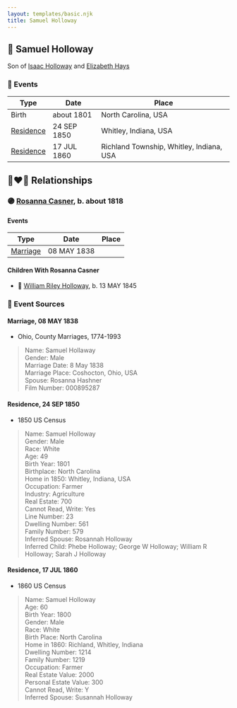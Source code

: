 ```yaml
---
layout: templates/basic.njk
title: Samuel Holloway
---
```

## 🔵 Samuel Holloway

Son of [Isaac Holloway](/people/9/9759504) and [Elizabeth Hays](/people/8/83876909)

### 📆 Events

Type | Date | Place
------ | ------ | ------
Birth | about 1801 | North Carolina, USA
[Residence](#event-b3a7241f-8567-440d-b532-083acdae0229) | 24 SEP 1850 | Whitley, Indiana, USA
[Residence](#event-7925b74f-0ffa-4b1b-b133-5a35b597eb06) | 17 JUL 1860 | Richland Township, Whitley, Indiana, USA

## 👩‍❤️‍👨 Relationships

### 🟣 [Rosanna Casner](/people/1/11187132), b. about 1818

#### Events

Type | Date | Place
------ | ------ | ------
[Marriage](#event-e544a00e-4d9d-4f39-b98f-96e7ba31ecc9) | 08 MAY 1838 |
#### Children With Rosanna Casner
* 🔵 [William Riley Holloway](/people/9/90949012), b. 13 MAY 1845
### 📰 Event Sources

#### <a id="event-e544a00e-4d9d-4f39-b98f-96e7ba31ecc9"></a> Marriage, 08 MAY 1838
* Ohio, County Marriages, 1774-1993
>   
  > Name: Samuel Hollaway  
  > Gender: Male  
  > Marriage Date: 8 May 1838  
  > Marriage Place: Coshocton, Ohio, USA  
  > Spouse: Rosanna Hashner  
  > Film Number: 000895287

#### <a id="event-b3a7241f-8567-440d-b532-083acdae0229"></a> Residence, 24 SEP 1850
* 1850 US Census
>   
  > Name: Samuel Holloway  
  > Gender: Male  
  > Race: White  
  > Age: 49  
  > Birth Year: 1801  
  > Birthplace: North Carolina  
  > Home in 1850: Whitley, Indiana, USA  
  > Occupation: Farmer  
  > Industry: Agriculture  
  > Real Estate: 700  
  > Cannot Read, Write: Yes  
  > Line Number: 23  
  > Dwelling Number: 561  
  > Family Number: 579  
  > Inferred Spouse: Rosannah Holloway  
  > Inferred Child: Phebe Holloway; George W Holloway; William R Holloway; Sarah J Holloway

#### <a id="event-7925b74f-0ffa-4b1b-b133-5a35b597eb06"></a> Residence, 17 JUL 1860
* 1860 US Census
>   
  > Name: Samuel Holloway  
  > Age: 60  
  > Birth Year: 1800  
  > Gender: Male  
  > Race: White  
  > Birth Place: North Carolina  
  > Home in 1860: Richland, Whitley, Indiana  
  > Dwelling Number: 1214  
  > Family Number: 1219  
  > Occupation: Farmer  
  > Real Estate Value: 2000  
  > Personal Estate Value: 300  
  > Cannot Read, Write: Y  
  > Inferred Spouse: Susannah Holloway